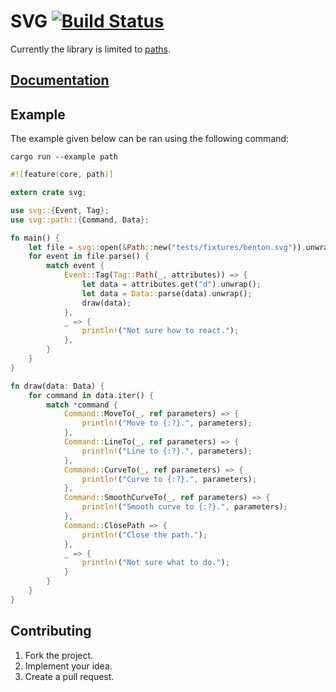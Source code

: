 # SVG [![Build Status][travis-img]][travis-url]

Currently the library is limited to [paths][1].

## [Documentation][docs]

## Example

The example given below can be ran using the following command:

```
cargo run --example path
```

```rust
#![feature(core, path)]

extern crate svg;

use svg::{Event, Tag};
use svg::path::{Command, Data};

fn main() {
    let file = svg::open(&Path::new("tests/fixtures/benton.svg")).unwrap();
    for event in file.parse() {
        match event {
            Event::Tag(Tag::Path(_, attributes)) => {
                let data = attributes.get("d").unwrap();
                let data = Data::parse(data).unwrap();
                draw(data);
            },
            _ => {
                println!("Not sure how to react.");
            },
        }
    }
}

fn draw(data: Data) {
    for command in data.iter() {
        match *command {
            Command::MoveTo(_, ref parameters) => {
                println!("Move to {:?}.", parameters);
            },
            Command::LineTo(_, ref parameters) => {
                println!("Line to {:?}.", parameters);
            },
            Command::CurveTo(_, ref parameters) => {
                println!("Curve to {:?}.", parameters);
            },
            Command::SmoothCurveTo(_, ref parameters) => {
                println!("Smooth curve to {:?}.", parameters);
            },
            Command::ClosePath => {
                println!("Close the path.");
            },
            _ => {
                println!("Not sure what to do.");
            }
        }
    }
}
```

## Contributing

1. Fork the project.
2. Implement your idea.
3. Create a pull request.

[1]: http://www.w3.org/TR/SVG/paths.html

[travis-img]: https://travis-ci.org/stainless-steel/svg.svg?branch=master
[travis-url]: https://travis-ci.org/stainless-steel/svg
[docs]: https://stainless-steel.github.io/svg
